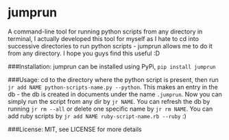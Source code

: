 jumprun
=======
A command-line tool for running python scripts from any directory in terminal, I actually developed this tool for myself as I hate to cd into successive directories to run python scripts - jumprun allows me to do it from any directory. I hope you guys find this useful :D

###Installation:
jumprun can be installed using PyPi, ```pip install jumprun```

###Usage:
cd to the directory where the python script is present, then run ```jr add NAME python-scripts-name.py --python```. This makes an entry in the db - the db is created in documents under the name `.jumprun`. Now you can simply run the script from any dir by ```jr NAME```. You can refresh the db by running `jr rm --all` or delete one specific name by `jr rm NAME`. You can add ruby scripts by ```jr add NAME ruby-script-name.rb --ruby``` :)

###License:
MIT, see LICENSE for more details
